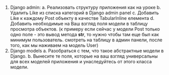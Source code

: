 1. Django admin:
    a. Реализовать структуру приложения как на уроке
    b. Удалить Like из списка категорий в Django admin panel
    c. Добавить Like к каждому Post объекту в качестве TabularInline елемента
    d. Добавить необходимые на Ваш взгляд поля модели в таблицу просмотра объектов. (к примеру если сейчас у модели Post только одно поле - это вывод метода __str__, то нужно чтобы там еще был как минимум пользователь. смотреть на таблицу в админ панели, после того, как мы наживаем на модель User)
2. Django models
    a. Разобраться с тем, что такое абстрактные модели в Django.
    b. Вынесите те поля, которые на ваш взгляд универсальны для всех моделей приложения и унаследуйтесь от этого класса модели.